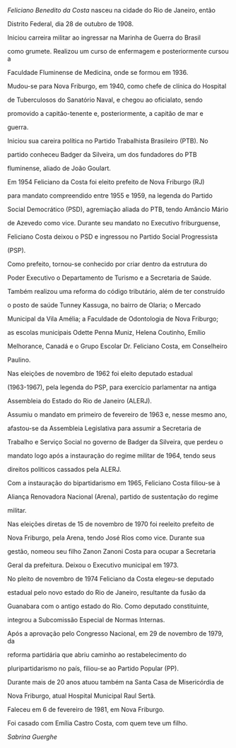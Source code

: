 

*Feliciano Benedito da Costa* nasceu na cidade do Rio de Janeiro, então

Distrito Federal, dia 28 de outubro de 1908.



Iniciou carreira militar ao ingressar na Marinha de Guerra do Brasil

como grumete. Realizou um curso de enfermagem e posteriormente cursou a

Faculdade Fluminense de Medicina, onde se formou em 1936.



Mudou-se para Nova Friburgo, em 1940, como chefe de clínica do Hospital

de Tuberculosos do Sanatório Naval, e chegou ao oficialato, sendo

promovido a capitão-tenente e, posteriormente, a capitão de mar e

guerra.



Iniciou sua careira política no Partido Trabalhista Brasileiro (PTB). No

partido conheceu Badger da Silveira, um dos fundadores do PTB

fluminense, aliado de João Goulart.



Em 1954 Feliciano da Costa foi eleito prefeito de Nova Friburgo (RJ)

para mandato compreendido entre 1955 e 1959, na legenda do Partido

Social Democrático (PSD), agremiação aliada do PTB, tendo Amâncio Mário

de Azevedo como vice. Durante seu mandato no Executivo friburguense,

Feliciano Costa deixou o PSD e ingressou no Partido Social Progressista

(PSP).



Como prefeito, tornou-se conhecido por criar dentro da estrutura do

Poder Executivo o Departamento de Turismo e a Secretaria de Saúde.

Também realizou uma reforma do código tributário, além de ter construído

o posto de saúde Tunney Kassuga, no bairro de Olaria; o Mercado

Municipal da Vila Amélia; a Faculdade de Odontologia de Nova Friburgo;

as escolas municipais Odette Penna Muniz, Helena Coutinho, Emílio

Melhorance, Canadá e o Grupo Escolar Dr. Feliciano Costa, em Conselheiro

Paulino.



Nas eleições de novembro de 1962 foi eleito deputado estadual

(1963-1967), pela legenda do PSP, para exercício parlamentar na antiga

Assembleia do Estado do Rio de Janeiro (ALERJ).



Assumiu o mandato em primeiro de fevereiro de 1963 e, nesse mesmo ano,

afastou-se da Assembleia Legislativa para assumir a Secretaria de

Trabalho e Serviço Social no governo de Badger da Silveira, que perdeu o

mandato logo após a instauração do regime militar de 1964, tendo seus

direitos políticos cassados pela ALERJ.



Com a instauração do bipartidarismo em 1965, Feliciano Costa filiou-se à

Aliança Renovadora Nacional (Arena), partido de sustentação do regime

militar.



Nas eleições diretas de 15 de novembro de 1970 foi reeleito prefeito de

Nova Friburgo, pela Arena, tendo José Rios como vice. Durante sua

gestão, nomeou seu filho Zanon Zanoni Costa para ocupar a Secretaria

Geral da prefeitura. Deixou o Executivo municipal em 1973.



No pleito de novembro de 1974 Feliciano da Costa elegeu-se deputado

estadual pelo novo estado do Rio de Janeiro, resultante da fusão da

Guanabara com o antigo estado do Rio. Como deputado constituinte,

integrou a Subcomissão Especial de Normas Internas.



Após a aprovação pelo Congresso Nacional, em 29 de novembro de 1979, da

reforma partidária que abriu caminho ao restabelecimento do

pluripartidarismo no país, filiou-se ao Partido Popular (PP).



Durante mais de 20 anos atuou também na Santa Casa de Misericórdia de

Nova Friburgo, atual Hospital Municipal Raul Sertã.



Faleceu em 6 de fevereiro de 1981, em Nova Friburgo.



Foi casado com Emília Castro Costa, com quem teve um filho.



*Sabrina Guerghe*



